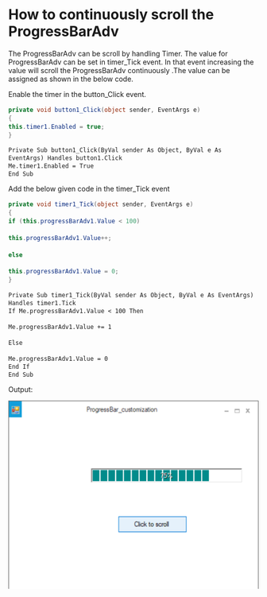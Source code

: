 # How to continuously scroll the ProgressBarAdv

The ProgressBarAdv can be scroll by handling Timer. The value for ProgressBarAdv can be set in timer_Tick event. In that event increasing the value will scroll the ProgressBarAdv continuously .The value can be assigned as shown in the below code.

Enable the timer in the button_Click event.

```C#
private void button1_Click(object sender, EventArgs e)
{
this.timer1.Enabled = true;
}
```

```VB
Private Sub button1_Click(ByVal sender As Object, ByVal e As EventArgs) Handles button1.Click
Me.timer1.Enabled = True
End Sub
```

Add the below given code in the timer_Tick event

```C#
private void timer1_Tick(object sender, EventArgs e)
{
if (this.progressBarAdv1.Value < 100)

this.progressBarAdv1.Value++;

else

this.progressBarAdv1.Value = 0;
}
```

```VB
Private Sub timer1_Tick(ByVal sender As Object, ByVal e As EventArgs) Handles timer1.Tick
If Me.progressBarAdv1.Value < 100 Then

Me.progressBarAdv1.Value += 1

Else

Me.progressBarAdv1.Value = 0
End If
End Sub
```

Output:

![ProgressBarAdv_Scroll](ProgressBarAdv_Scroll.png)
